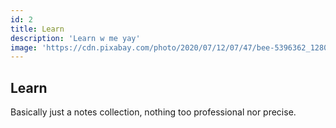 ```yaml
---
id: 2
title: Learn
description: 'Learn w me yay'
image: 'https://cdn.pixabay.com/photo/2020/07/12/07/47/bee-5396362_1280.jpg'
---
```


## Learn

Basically just a notes collection, nothing too professional nor precise.

